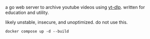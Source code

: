 a go web server to archive youtube videos using [yt-dlp](https://github.com/yt-dlp/yt-dlp).
written for education and utility.

likely unstable, insecure, and unoptimized. do not use this.

`docker compose up -d --build`
